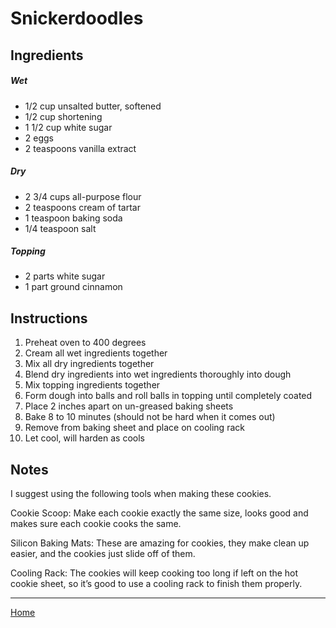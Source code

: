 # Snickerdoodles

## Ingredients
##### Wet
- 1/2 cup unsalted butter, softened
- 1/2 cup shortening
- 1 1/2 cup white sugar
- 2 eggs
- 2 teaspoons vanilla extract

##### Dry
- 2 3/4 cups all-purpose flour
- 2 teaspoons cream of tartar
- 1 teaspoon baking soda
- 1/4 teaspoon salt

##### Topping
- 2 parts white sugar
- 1 part ground cinnamon

## Instructions
1. Preheat oven to 400 degrees
1. Cream all wet ingredients together
1. Mix all dry ingredients together
1. Blend dry ingredients into wet ingredients thoroughly into dough
1. Mix topping ingredients together
1. Form dough into balls and roll balls in topping until completely coated
1. Place 2 inches apart on un-greased baking sheets
1. Bake 8 to 10 minutes (should not be hard when it comes out)
1. Remove from baking sheet and place on cooling rack
1. Let cool, will harden as cools

## Notes
I suggest using the following tools when making these cookies.

Cookie Scoop: Make each cookie exactly the same size, looks good and makes sure each cookie cooks the same.

Silicon Baking Mats: These are amazing for cookies, they make clean up easier, and the cookies just slide off of them.

Cooling Rack: The cookies will keep cooking too long if left on the hot cookie sheet, so it’s good to use a cooling rack to finish them properly.

---
[Home](../)